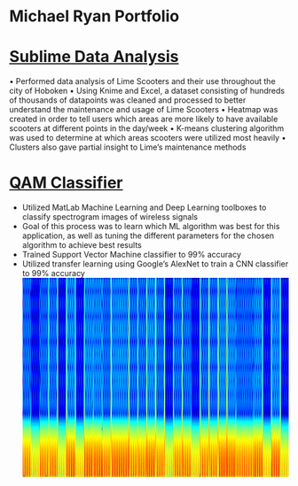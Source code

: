 # Michael Ryan Portfolio

# [Sublime Data Analysis](https://docs.google.com/document/d/1wE6PwQWb-wkR0DnQGO8Cj6FtwUuDU4pArvz0Keo1P20/edit?usp=sharing)
• Performed data analysis of Lime Scooters and their use throughout the city of
Hoboken
• Using Knime and Excel, a dataset consisting of hundreds of thousands of datapoints was cleaned and processed to better understand the maintenance and
usage of Lime Scooters
• Heatmap was created in order to tell users which areas are more likely to have
available scooters at different points in the day/week
• K-means clustering algorithm was used to determine at which areas scooters
were utilized most heavily
• Clusters also gave partial insight to Lime’s maintenance methods

# [QAM Classifier](https://github.com/mryan6/IntroToAIFinalProject)
* Utilized MatLab Machine Learning and Deep Learning toolboxes to classify
spectrogram images of wireless signals
* Goal of this process was to learn which ML algorithm was best for this application, as well as tuning the different parameters for the chosen algorithm to achieve best results
* Trained Support Vector Machine classifier to 99% accuracy
* Utilized transfer learning using Google’s AlexNet to train a CNN classifier to 99%
accuracy
![Spectrogram Image](https://github.com/mryan6/IntroToAIFinalProject/blob/master/16QAM/16QAM_1.jpg)
